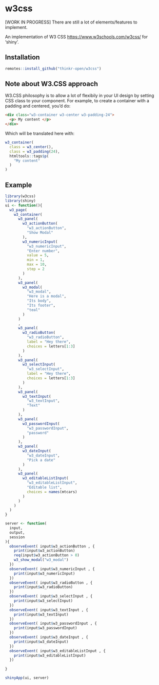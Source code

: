 
<!-- README.md is generated from README.Rmd. Please edit that file -->

# w3css

<!-- badges: start -->
<!-- badges: end -->

\[WORK IN PROGRESS\] There are still a lot of elements/features to
implement.

An implementation of W3 CSS <https://www.w3schools.com/w3css/> for
‘shiny’.

## Installation

``` r
remotes::install_github("thinkr-open/w3css")
```

## Note about W3.CSS approach

W3.CSS philosophy is to allow a lot of flexibily in your UI design by
setting CSS class to your component. For example, to create a container
with a padding and centered, you’d do:

``` html
<div class="w3-container w3-center w3-padding-24">
  <p> My content </p>
</div>
```

Which will be translated here with:

``` r
w3_container(
  class = w3_center(),
  class = w3_padding(24), 
  htmltools::tags$p(
    "My content"
  )
)
```

## Example

``` r
library(w3css)
library(shiny)
ui <- function(){
  w3_page(
    w3_container(
      w3_panel(
        w3_actionButton(
          "w3_actionButton", 
          "Show Modal"
        ), 
        w3_numericInput(
          "w3_numericInput", 
          "Enter number", 
          value = 5, 
          min = 1, 
          max = 10, 
          step = 2
        )
      ),
      w3_panel(
        w3_modal(
          "w3_modal", 
          "Here is a modal", 
          "Its body", 
          "Its footer", 
          "teal"
        ) 
      )
      ,
      w3_panel(
        w3_radioButton(
          "w3_radioButton", 
          label = "Hey there", 
          choices = letters[1:3]
        )
      ), 
      w3_panel(
        w3_selectInput(
          "w3_selectInput", 
          label = "Hey there", 
          choices = letters[1:3]
        )
      ), 
      w3_panel(
        w3_textInput(
          "w3_textInput", 
          "Text"
        )
      ), 
      w3_panel(
        w3_passwordInput(
          "w3_passwordInput", 
          "password"
        )
      ), 
      w3_panel( 
        w3_dateInput(
          "w3_dateInput", 
          "Pick a date"
        )
      ), 
      w3_panel( 
        w3_editableListInput(
          "w3_editableListInput", 
          "Editable list", 
          choices = names(mtcars)
        )
      )
    )
  )
}

server <- function(
  input, 
  output, 
  session
){
  observeEvent( input$w3_actionButton , {
    print(input$w3_actionButton)
    req(input$w3_actionButton > 0)
    w3_show_modal("w3_modal")
  })
  observeEvent( input$w3_numericInput , {
    print(input$w3_numericInput)
  })
  observeEvent( input$w3_radioButton , {
    print(input$w3_radioButton)
  })
  observeEvent( input$w3_selectInput , {
    print(input$w3_selectInput)
  })
  observeEvent( input$w3_textInput , {
    print(input$w3_textInput)
  })
  observeEvent( input$w3_passwordInput , {
    print(input$w3_passwordInput)
  })
  observeEvent( input$w3_dateInput , {
    print(input$w3_dateInput)
  })
  observeEvent( input$w3_editableListInput , {
    print(input$w3_editableListInput)
  })
  
}

shinyApp(ui, server)
```
